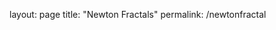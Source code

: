 layout: page
title: "Newton Fractals"
permalink: /newtonfractal

<!DOCTYPE html>
<html lang="en">
  <head>
    <meta charset="utf-8" />
    <meta name="viewport" content="width=device-width">
    <script src="node_modules/mathjs/lib/browser/math.js" type="text/javascript"></script>
    <title>Newton Fractals in HTML5 Canvas &amp; JavaScript</title>
    <!--
     The Mandelbrot Set, in HTML5 canvas and javascript.
     https://github.com/cslarsen/mandelbrot-js

     Copyright (C) 2012 Christian Stigen Larsen

     Licensed under the Apache License, Version 2.0 (the "License"); you may
     not use this file except in compliance with the License.  You may
     obtain a copy of the License at

         http://www.apache.org/licenses/LICENSE-2.0

     Unless required by applicable law or agreed to in writing, software
     distributed under the License is distributed on an "AS IS" BASIS,
     WITHOUT WARRANTIES OR CONDITIONS OF ANY KIND, either express or
     implied.  See the License for the specific language governing
     permissions and limitations under the License.
     -->
    <style type="text/css">
      body {
        background-color: black;
        padding: 0px;
        margin: 0px;
        font-size: 10pt;
        text-shadow: 0px 1px 0px rgb(40, 40, 40);
      }

      a { color: #ccc; text-decoration: none; }
      a:hover { color: #FF3B03; }

      #bottom { color: #666; }
      #bottom a { color: #666; }
      #bottom a:hover { color: #FF3B03; }

      #canvasFractal {
        background-color: black;
        margin-right: auto;
        padding-left: 0;
        padding-right: 0;
        margin-left: auto;
        margin-right: auto;
        display: block;
      }

      #canvasControls {
        background-color: transparent;
        position: absolute;
        left: 0px;
        top: 0px;
        z-index: 5;
        padding: 0px;
        margin: 0px;
        width:100%;
        height:100%;
      }

      #description {
        z-index: 10;
        position: absolute;
        background-color: rgba(30, 30, 30, 0.6);
        font-family: sans-serif;
        padding: 20px;
        margin: 20px;
        border: 2px solid rgba(20, 20, 20, 0.6);
        color: #FF3B03;
        text-shadow: 0px 1px 0px rgb(40, 40, 40);
        width: 300px;

        /* Make text non-selecatble */
        -moz-user-select: none;
        -khtml-user-select: none;
        -webkit-user-select: none;
        -o-user-select: none;
        user-select: none;
      }

      #infoBox:hover {
        background-color: rgba(30, 30, 30, 0.3);
        color: #444;
        border: #222 1px solid;
      }

      #infoBox {
        text-align:right;
        z-index: 10;
        position: absolute;
        right: 5px;
        bottom: 5px;
        padding: 5px;

        background: transparent;
        color: rgba(51,51,51,0.1);
        text-shadow: none;

        font-family: sans-serif;
        font-size:8pt;
      }

      #description table {
        color: #ccc;
      }

      #description input {
        color: #ccc;
        outline: none;
        background-color: rgba(48,48,48,0.3);
        border-width: 1px;
        border-color: #444;
      }

      #description select {
        border: #444 1px solid;
        color: #ccc;
        outline: none;
        background-color: #333;
        -webkit-appearance: none;
        font-size: 10pt;
      }

      .headerText {
        color: #666;
      }

      #description .textInput {
        text-align: right;
        background-color: transparent;
        border: #444 1px solid;
        font-size: 10pt;
      }

      hr {
        border-color: #222;
      }
    </style>
  </head>
  <body onload="focusOnSubmit();">
    <div id="description">
      <header>
        <div style="text-align: center;">
          <hr />
          <h1>Newton Fractals</h1>
          <p class="headerText">In HTML5 Canvas and JavaScript</p>
          <hr />
        </div>
      </header>

      <form id="settingsForm" action="javascript:draw(getColorPicker());">
        <table>
        <tr>
          <td>Rendering time</td>
          <td>
            <span id='renderTime'>0.0</span> seconds</td>
        </tr>
        <tr>
          <td>Speed</td>
          <td>
            <span id='renderSpeed'>0.00</span> pixels / 
            <span id='renderSpeedUnit'>second</span>
          </td>
        </tr>
        <tr>
          <td>Function</td>
          <td>
            <input class="textInput" size="4" type="text" id="function" value="z^3-1" title="input function"/>
        </tr>
        <tr>
          <td>Generalized iteration scalar (a+bi)</td>
          <td>
            <input class="textInput" size="4" type="text" id="scalar" value="1" title="may be any complex number (1 for 'true' Newton fractals)"/>
        </tr>
        <tr>
          <td>Nova fractal iteration offset (c+di)</td>
          <td>
            <input class="textInput" size="4" type="text" id="offset" value="0" title="may be any complex number (0 for 'true' Newton fractals)"/>
        </tr>
        <tr>
          <td>Iterations</td>
          <td>
            <input class="textInput" size="4" type="text" id="steps" value="50" title="maximum iterations"/>
        </tr>
        <tr>
          <td>Precision (10^(-n))</td>
          <td> <input class="textInput" size="4" type="text"
            id="precision" value="5" title="convergence tolerance" /> </td>
        </tr>
        <tr>
          <td>Color scheme</td>
          <td>
            <select id="colorScheme" title="scheme">
              <option value="pickColorGrayscale">Grayscale</option>
              <option value="pickColorColor">Color</option>
              <option value="pickColorLinesOnly">Boundaries</option>
            </select>
          </td>
        </tr>
        <tr>
          <td>Center Point (a+bi)</td>
            <td> <input class="textInput" size="4" type="text"
              id="center" value="0" title="point image is centered at" /> </td>
        </tr>
        <tr>
          <td>Width</td>
            <td> <input class="textInput" size="4" type="text"
              id="width" value="15" title="length of real axis to show" /> </td>
        </tr>
        <tr>
          <td>Height</td>
            <td> <input class="textInput" size="4" type="text"
              id="height" value="15" title="length of imaginary axis to show" /> </td>
        </tr>
        <tr>
          <td>Scanline update (ms)</td>
          <td><input class="textInput" size="4" type="text"
                id="updateTimeout" value="200" title="time to show scanline"/></td>
        </tr>
        <tr>
          <td>Draw as square?</td>
          <td><input class="textInput" size="4" type="checkbox"
                id="isSquare" title="Check this to set a 1:1 aspect ratio"/></td>
        </tr>
        <tr>
          <td colspan="2">&nbsp;</td>
        </tr>
        <tr>
          <td colspan="2"><input type="submit" id="submitButton" value="Draw" />
          &nbsp;
          <input type="reset" id="resetButton" value="Reset" />
          &nbsp;
          <input type="button" id="savePNG" value="Save as PNG" />
          </td>
        </tr>
        </table>
      </form>

      <hr/>

      <div id="bottom">
        <small>
          Made using code from Christian Stigen Larsen &mdash;
          <a href="https://gitlab.com/logm/fa23/newton-method-23/newton-method">Code on Gitlab</a>
          <br/> &nbsp; <br/>
          Click + drag to zoom in, shift +click to zoom out.
          You can change the settings above and hit <i>Draw</i> to render
          anew.
        </small>
      </div>
    </div>

    <div id="canvasContainer">
      <canvas id="canvasFractal" width="0" height="0"> </canvas>
      <canvas id="canvasControls" width="0" height="0"> </canvas>
    </div>

    <div id="infoBox">
      <span id="infoText"></span>
    </div>

    <script type="text/javascript" src="fractal.js">
    </script>
  </body>
</html>